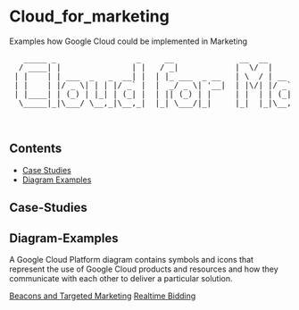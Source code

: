 # Cloud_for_marketing
Examples how Google Cloud could be implemented in Marketing

   <PRE>
   _____ _                 _     __              __  __            _        _   _             
  / ____| |               | |   / _|            |  \/  |          | |      | | (_)            
 | |    | | ___  _   _  __| |  | |_ ___  _ __   | \  / | __ _ _ __| | _____| |_ _ _ __   __ _ 
 | |    | |/ _ \| | | |/ _` |  |  _/ _ \| '__|  | |\/| |/ _` | '__| |/ / _ \ __| | '_ \ / _` |
 | |____| | (_) | |_| | (_| |  | || (_) | |     | |  | | (_| | |  |   <  __/ |_| | | | | (_| |
  \_____|_|\___/ \__,_|\__,_|  |_| \___/|_|     |_|  |_|\__,_|_|  |_|\_\___|\__|_|_| |_|\__, |
                                                                                         __/ |
                                                                                         |___/ 
</PRE>

## Contents

- [Case Studies](#Case-Studies)
- [Diagram Examples](#Diagram-Examples)


## Case-Studies

## Diagram-Examples
A Google Cloud Platform diagram contains symbols and icons that represent the use of Google Cloud products and resources and how they communicate with each other to deliver a particular solution. 

[Beacons and Targeted Marketing](https://online.visual-paradigm.com/cn/diagram-examples/google-cloud-platform-diagram/beacons-and-targeted-marketing/)
[Realtime Bidding](https://online.visual-paradigm.com/diagram-examples/google-cloud-platform-diagram/real-time-bidding-digital-marketing/)




